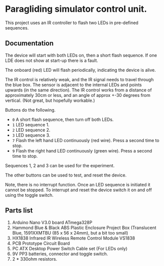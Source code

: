 ﻿# Paragliding simulator control unit.

This project uses an IR controller to flash two LEDs in pre-defined sequences.

## Documentation

The device will start with both LEDs on, then a short flash sequence.  If one LDE does not show at start-up there is a fault.

The onboard (red) LED will flash periodically, indicating the device is alive.

The IR control is relatively weak, and the IR signal needs to travel through the blue box.  The sensor is adjacent to the internal LEDs and points upwards (in the same direction).  The IR control works from a distance of approximately 30cm or less, and an angle of approx +-30 degrees from vertical. (Not great, but hopefully workable.)

Buttons do the following.

* `0` A short flash sequence, then turn off both LEDs.
* `1` LED sequence 1.
* `2` LED sequence 2.
* `3` LED sequence 3.
* `7` Flash the left hand LED continuously (red wire).  Press a second time to stop.
* `9` Flash the right hand LED continuously (green wire).  Press a second time to stop.

Sequences 1, 2 and 3 can be used for the experiment.

The other buttons can be used to test, and reset the device.

Note, there is no interrupt function.  Once an LED sequence is initiated it cannot be stopped.  To interrupt and reset the device switch it on and off using the toggle switch.

## Parts list

1. Arduino Nano V3.0 board ATmega328P
2. Hammond Blue & Black ABS Plastic Enclosure Project Box  (Translucent Blue, 1591XXMTBU (85 x 56 x 24mm), but a bit too small)
3. HX1838 Infrared IR Wireless Remote Control Module VS1838
4. PCB Prototype Circuit Board
5. PC ATX Desktop Power Switch Cable set (For LEDs only)
6. 9V PP3 batteries, connector and toggle switch.
7. 2 * 330ohm resistors.
